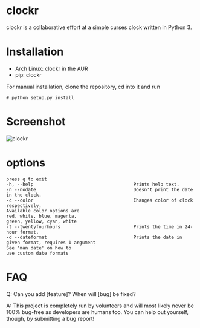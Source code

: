 # clockr
clockr is a collaborative effort at a simple curses clock written in Python 3.

# Installation
* Arch Linux: clockr in the AUR
* pip: clockr

For manual installation, clone the repository, cd into it and run
```
# python setup.py install
```


# Screenshot
![clockr](http://i.imgur.com/gNyIXlX.png)

# options
    press q to exit
    -h, --help                                     Prints help text.
    -n --nodate                                    Doesn't print the date in the clock.
    -c --color                                     Changes color of clock respectively.
    Available color options are 
    red, white, blue, magenta,
    green, yellow, cyan, white 
    -t --twentyfourhours                           Prints the time in 24-hour format.
    -d --dateformat                                Prints the date in given format, requires 1 argument
    See 'man date' on how to
    use custom date formats

# FAQ
Q: Can you add [feature]? When will [bug] be fixed?

A: This project is completely run by volunteers and will most likely never be 100% bug-free as developers are humans too. You can help out yourself, though, by submitting a bug report!
